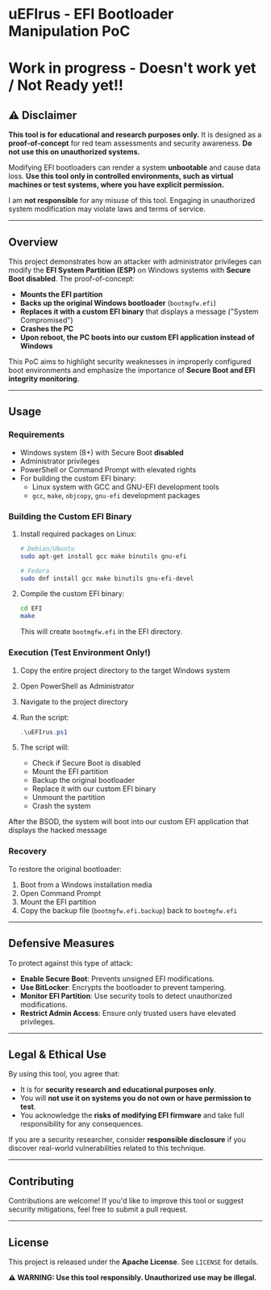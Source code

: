 # uEFIrus - EFI Bootloader Manipulation PoC

# Work in progress - Doesn't work yet / Not Ready yet!!


## **⚠️ Disclaimer**
**This tool is for educational and research purposes only.** It is designed as a **proof-of-concept** for red team assessments and security awareness. **Do not use this on unauthorized systems.**

Modifying EFI bootloaders can render a system **unbootable** and cause data loss. **Use this tool only in controlled environments, such as virtual machines or test systems, where you have explicit permission.**

I am **not responsible** for any misuse of this tool. Engaging in unauthorized system modification may violate laws and terms of service.

---

## **Overview**
This project demonstrates how an attacker with administrator privileges can modify the **EFI System Partition (ESP)** on Windows systems with **Secure Boot disabled**. The proof-of-concept:

- **Mounts the EFI partition**
- **Backs up the original Windows bootloader** (`bootmgfw.efi`)
- **Replaces it with a custom EFI binary** that displays a message ("System Compromised")
- **Crashes the PC** 
- **Upon reboot, the PC boots into our custom EFI application instead of Windows**

This PoC aims to highlight security weaknesses in improperly configured boot environments and emphasize the importance of **Secure Boot and EFI integrity monitoring**.

---

## **Usage**
### **Requirements**
- Windows system (8+) with Secure Boot **disabled**
- Administrator privileges
- PowerShell or Command Prompt with elevated rights
- For building the custom EFI binary:
  - Linux system with GCC and GNU-EFI development tools
  - `gcc`, `make`, `objcopy`, `gnu-efi` development packages

### **Building the Custom EFI Binary**
1. Install required packages on Linux:
   ```bash
   # Debian/Ubuntu
   sudo apt-get install gcc make binutils gnu-efi
   
   # Fedora
   sudo dnf install gcc make binutils gnu-efi-devel
   ```

2. Compile the custom EFI binary:
   ```bash
   cd EFI
   make
   ```
   This will create `bootmgfw.efi` in the EFI directory.

### **Execution (Test Environment Only!)**
1. Copy the entire project directory to the target Windows system
2. Open PowerShell as Administrator
3. Navigate to the project directory
4. Run the script:
   ```powershell
   .\uEFIrus.ps1
   ```

5. The script will:
   - Check if Secure Boot is disabled
   - Mount the EFI partition
   - Backup the original bootloader
   - Replace it with our custom EFI binary
   - Unmount the partition
   - Crash the system

After the BSOD, the system will boot into our custom EFI application that displays the hacked message

### **Recovery**
To restore the original bootloader:
1. Boot from a Windows installation media
2. Open Command Prompt
3. Mount the EFI partition
4. Copy the backup file (`bootmgfw.efi.backup`) back to `bootmgfw.efi`

---

## **Defensive Measures**
To protect against this type of attack:
- **Enable Secure Boot**: Prevents unsigned EFI modifications.
- **Use BitLocker**: Encrypts the bootloader to prevent tampering.
- **Monitor EFI Partition**: Use security tools to detect unauthorized modifications.
- **Restrict Admin Access**: Ensure only trusted users have elevated privileges.

---

## **Legal & Ethical Use**
By using this tool, you agree that:
- It is for **security research and educational purposes only**.
- You will **not use it on systems you do not own or have permission to test**.
- You acknowledge the **risks of modifying EFI firmware** and take full responsibility for any consequences.

If you are a security researcher, consider **responsible disclosure** if you discover real-world vulnerabilities related to this technique.

---

## **Contributing**
Contributions are welcome! If you'd like to improve this tool or suggest security mitigations, feel free to submit a pull request.

---

## **License**
This project is released under the **Apache License**. See `LICENSE` for details.

**⚠️ WARNING: Use this tool responsibly. Unauthorized use may be illegal.**

